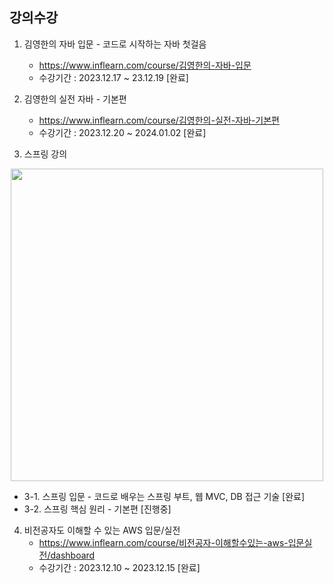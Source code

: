 ## 강의수강  

1. 김영한의 자바 입문 - 코드로 시작하는 자바 첫걸음  
   - https://www.inflearn.com/course/김영한의-자바-입문
   - 수강기간 : 2023.12.17 ~ 23.12.19 [완료]  
     
  

2. 김영한의 실전 자바 - 기본편  
    - https://www.inflearn.com/course/김영한의-실전-자바-기본편
    - 수강기간 : 2023.12.20 ~ 2024.01.02 [완료]  
  
  
3. 스프링 강의  

<p align="center">
  <img width="500" src="https://github.com/JINEUNYOUNG/Study/assets/131138113/e0ebda1b-9be4-4ad5-9066-612ce8805eae">
</p>

  - 3-1. 스프링 입문 - 코드로 배우는 스프링 부트, 웹 MVC, DB 접근 기술 [완료]  
  - 3-2. 스프링 핵심 원리 - 기본편 [진행중]  
   
   


  
4. 비전공자도 이해할 수 있는 AWS 입문/실전  
    - https://www.inflearn.com/course/비전공자-이해할수있는-aws-입문실전/dashboard
    - 수강기간 : 2023.12.10 ~ 2023.12.15 [완료]  
